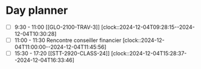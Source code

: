 # Day planner

- [ ] 9:30 - 11:00 [[GLO-2100-TRAV-3]]
      [clock::2024-12-04T09:28:15--2024-12-04T10:30:28]
- [ ] 11:00 - 11:30 Rencontre conseiller financier
      [clock::2024-12-04T11:00:00--2024-12-04T11:45:56]
- [ ] 15:30 - 17:20 [[STT-2920-CLASS-24]]
      [clock::2024-12-04T15:28:37--2024-12-04T16:33:46]

